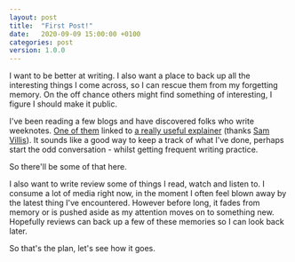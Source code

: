 ```yaml
---
layout: post
title:  "First Post!"
date:   2020-09-09 15:00:00 +0100
categories: post
version: 1.0.0
---
```


I want to be better at writing. I also want a place to back up all the interesting things I come across, so I can rescue them from my forgetting memory. On the off chance others might find something of interesting, I figure I should make it public.

I've been reading a few blogs and have discovered folks who write weeknotes. [One of them][steve-messer-first-weeknote] linked to [a really useful explainer][weeknote-explainer] (thanks [Sam Villis][sam-villis]). It sounds like a good way to keep a track of what I've done, perhaps start the odd conversation - whilst getting frequent writing practice.

So there'll be some of that here.

I also want to write review some of things I read, watch and listen to. I consume a lot of media right now, in the moment I often feel blown away by the latest thing I've encountered. However before long, it fades from memory or is pushed aside as my attention moves on to something new. Hopefully reviews can back up a few of these memories so I can look back later.

So that's the plan, let's see how it goes.

[steve-messer-first-weeknote]:    http://jekyllrb.com
[weeknote-explainer]:             https://medium.com/@stamanfar/the-why-of-weeknotes-cf4d7e8ad4e5
[sam-villis]:                     https://medium.com/@stamanfar
